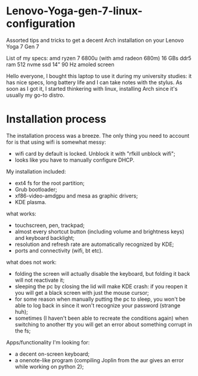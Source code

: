 # Lenovo-Yoga-gen-7-linux-configuration
Assorted tips and tricks to get a decent Arch installation on your Lenovo Yoga 7 Gen 7

List of my specs:
amd ryzen 7 6800u (with amd radeon 680m)
16 GBs ddr5 ram
512 nvme ssd
14" 90 Hz amoled screen

Hello everyone, I bought this laptop to use it during my university studies: it has nice specs, long battery life and I can take notes with the stylus. As soon as I got it, I started thinkering with linux, installing Arch since it's usually my go-to distro.

# Installation process
The installation process was a breeze. The only thing you need to account for is that using wifi is somewhat messy:
- wifi card by default is locked. Unblock it with "rfkill unblock wifi";
- looks like you have to manually configure DHCP.

My installation included:
- ext4 fs for the root partition;
- Grub bootloader;
- xf86-video-amdgpu and mesa as graphic drivers;
- KDE plasma.


what works:
- touchscreen, pen, trackpad;
- almost every shortcut button (including volume and brightness keys) and keyboard backlight;
- resolution and refresh rate are automatically recognized by KDE;
- ports and connectivity (wifi, bt etc).

what does not work:
- folding the screen will actually disable the keyboard, but folding it back will not reactivate it;
- sleeping the pc by closing the lid will make KDE crash: if you reopen it you will get a black screen with just the mouse cursor;
- for some reason when manually putting the pc to sleep, you won't be able to log back in since it won't recognize your password (strange huh);
- sometimes (I haven't been able to recreate the conditions again) when switching to another tty you will get an error about something corrupt in the fs;

Apps/functionality I'm looking for:
- a decent on-screen keyboard;
- a onenote-like program (compiling Joplin from the aur gives an error while working on python 2);

